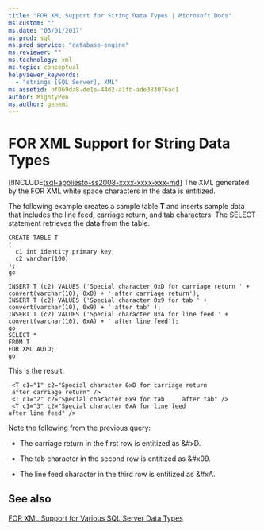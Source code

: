 ```yaml
---
title: "FOR XML Support for String Data Types | Microsoft Docs"
ms.custom: ""
ms.date: "03/01/2017"
ms.prod: sql
ms.prod_service: "database-engine"
ms.reviewer: ""
ms.technology: xml
ms.topic: conceptual
helpviewer_keywords: 
  - "strings [SQL Server], XML"
ms.assetid: bf069da8-de1e-44d2-a1fb-ade383076ac1
author: MightyPen
ms.author: genemi
---
```

# FOR XML Support for String Data Types
[!INCLUDE[tsql-appliesto-ss2008-xxxx-xxxx-xxx-md](../../includes/tsql-appliesto-ss2008-xxxx-xxxx-xxx-md.md)]
  The XML generated by the FOR XML white space characters in the data is entitized.  
  
 The following example creates a sample table **T** and inserts sample data that includes the line feed, carriage return, and tab characters. The SELECT statement retrieves the data from the table.  
  
```  
CREATE TABLE T  
(  
  c1 int identity primary key,  
  c2 varchar(100)  
);  
go  
  
INSERT T (c2) VALUES ('Special character 0xD for carriage return ' + convert(varchar(10), 0xD) + ' after carriage return');  
INSERT T (c2) VALUES ('Special character 0x9 for tab ' + convert(varchar(10), 0x9) + ' after tab' );  
INSERT T (c2) VALUES ('Special character 0xA for line feed ' + convert(varchar(10), 0xA) + ' after line feed');  
go  
SELECT *   
FROM T  
FOR XML AUTO;  
go  
```  
  
 This is the result:  
  
```  
 <T c1="1" c2="Special character 0xD for carriage return   
 after carriage return" />  
 <T c1="2" c2="Special character 0x9 for tab     after tab" />  
 <T c1="3" c2="Special character 0xA for line feed   
after line feed" />  
```  
  
 Note the following from the previous query:  
  
-   The carriage return in the first row is entitized as &#xD.  
  
-   The tab character in the second row is entitized as &#x09.  
  
-   The line feed character in the third row is entitized as &#xA.  
  
## See also  
 [FOR XML Support for Various SQL Server Data Types](../../relational-databases/xml/for-xml-support-for-various-sql-server-data-types.md)  
  
  
